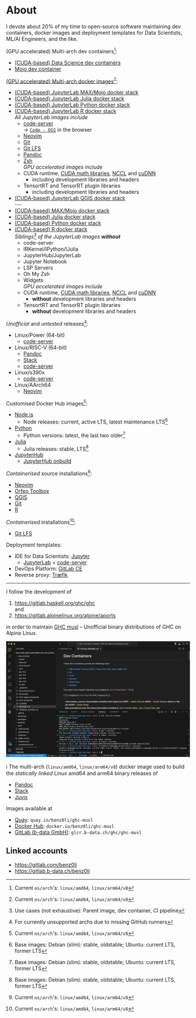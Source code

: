 # About

I devote about 20% of my time to open-source software maintaining dev
containers, docker images and deployment templates for Data Scientists,
ML/AI Engineers, and the like.

(GPU accelerated) Multi-arch dev containers[^1]:

* [(CUDA-based) Data Science dev containers](https://github.com/b-data/data-science-devcontainers)
* [Mojo dev container](https://github.com/benz0li/mojo-dev-container)

[(GPU accelerated) Multi-arch docker images](https://gitlab.b-data.ch/explore?name=Multi-arch+Docker+Image&sort=latest_activity_desc)[^1]:

* [(CUDA-based) JupyterLab MAX/Mojo docker stack](https://github.com/b-data/jupyterlab-mojo-docker-stack)
* [(CUDA-based) JupyterLab Julia docker stack](https://github.com/b-data/jupyterlab-julia-docker-stack)
* [(CUDA-based) JupyterLab Python docker stack](https://github.com/b-data/jupyterlab-python-docker-stack)
* [(CUDA-based) JupyterLab R docker stack](https://github.com/b-data/jupyterlab-r-docker-stack)  
  *All JupyterLab images include*
  * [code-server](https://github.com/cdr/code-server)  
    → [`Code - OSS`](https://github.com/microsoft/vscode) in the browser
  * [Neovim](https://neovim.io)
  * [Git](https://git-scm.com)
  * [Git LFS](https://git-lfs.github.com)
  * [Pandoc](https://pandoc.org)
  * [Zsh](http://zsh.sourceforge.net)  
  *GPU accelerated images include*
  * CUDA runtime,
    [CUDA math libraries](https://developer.nvidia.com/gpu-accelerated-libraries),
    [NCCL](https://developer.nvidia.com/nccl) and
    [cuDNN](https://developer.nvidia.com/cudnn)
    * including development libraries and headers
  * TensortRT and TensorRT plugin libraries
    * including development libraries and headers
* [(CUDA-based) JupyterLab QGIS docker stack](https://github.com/b-data/jupyterlab-qgis-docker-stack)  
  \-\-\-
* [(CUDA-based) MAX/Mojo docker stack](https://github.com/b-data/mojo-docker-stack)
* [(CUDA-based) Julia docker stack](https://github.com/b-data/julia-docker-stack)
* [(CUDA-based) Python docker stack](https://github.com/b-data/python-docker-stack)
* [(CUDA-based) R docker stack](https://github.com/b-data/r-docker-stack)  
  *Siblings[^2] of the JupyterLab images **without***
  * code-server
  * IRKernel/IPython/IJulia
  * JupyterHub/JupyterLab
  * Jupyter Notebook
  * LSP Servers
  * Oh My Zsh
  * Widgets  
  *GPU accelerated images include*
  * CUDA runtime,
    [CUDA math libraries](https://developer.nvidia.com/gpu-accelerated-libraries),
    [NCCL](https://developer.nvidia.com/nccl) and
    [cuDNN](https://developer.nvidia.com/cudnn)
    * **without** development libraries and headers
  * TensortRT and TensorRT plugin libraries
    * **without** development libraries and headers

*Unofficial* and *untested* releases[^3]:

* Linux/Power (64-bit)
  * [code-server](https://gitlab.b-data.ch/coder/code-server/-/releases)
* Linux/RISC-V (64-bit)
  * [Pandoc](https://gitlab.b-data.ch/jgm/pandoc/-/releases)
  * [Stack](https://gitlab.b-data.ch/commercialhaskell/stack/-/releases)
  * [code-server](https://gitlab.b-data.ch/coder/code-server/-/releases)
* Linux/s390x
  * [code-server](https://gitlab.b-data.ch/coder/code-server/-/releases)
* Linux/AArch64
  * [Neovim](https://gitlab.b-data.ch/neovim/neovim/-/releases)

Customised Docker Hub images[^1]:

* [Node.js](https://gitlab.b-data.ch/nodejs/nsi/container_registry)
  * Node releases: current, active LTS, latest maintenance LTS[^4]
* [Python](https://gitlab.b-data.ch/python/psi/container_registry)
  * Python versions: latest, the last two older[^4]
* [Julia](https://gitlab.b-data.ch/julia/jsi/container_registry)
  * Julia releases: stable, LTS[^4]
* [JupyterHub](https://gitlab.b-data.ch/jupyterhub/jupyterhub/container_registry)
  * [JupyterHub onbuild](https://gitlab.b-data.ch/jupyterhub/jupyterhub-onbuild/container_registry)

*Containerised* source installations[^1]:

* [Neovim](https://github.com/b-data/nvsi)
* [Orfeo Toolbox](https://github.com/b-data/otbsi)
* [QGIS](https://github.com/b-data/qgissi)
* [Git](https://github.com/b-data/gsi)
* [R](https://github.com/b-data/rsi)

*Containerised* installations[^1]:

* [Git LFS](https://github.com/b-data/glfsi)

Deployment templates:

* IDE for Data Scientists: [Jupyter](https://github.com/b-data/docker-deployment-jupyter)
  * [JupyterLab](https://jupyter.org) + [code-server](https://github.com/coder/code-server)
* DevOps Platform: [GitLab CE](https://github.com/b-data/docker-deployment-gitlab-ce)
* Reverse proxy: [Træfik](https://github.com/b-data/docker-deployment-traefik)

---

I follow the development of

1. <https://gitlab.haskell.org/ghc/ghc>  
   and
1. <https://gitlab.alpinelinux.org/alpine/aports>

in order to maintain [GHC musl](https://github.com/benz0li/ghc-musl) –
Unofficial binary distributions of GHC on Alpine Linux.

![Screenshot](https://raw.githubusercontent.com/benz0li/ghc-musl/main/.devcontainer/assets/screenshots/ghc.png)

ℹ️ The multi-arch (`linux/amd64`, `linux/arm64/v8`) docker image used to build the
*statically linked* Linux amd64 and arm64 binary releases of

* [Pandoc](https://github.com/jgm/pandoc)
* [Stack](https://github.com/commercialhaskell/stack)
* [Juvix](https://github.com/anoma/juvix)

Images available at

* [Quay](https://quay.io/repository/benz0li/ghc-musl):
  `quay.io/benz0li/ghc-musl`
* [Docker Hub](https://hub.docker.com/r/benz0li/ghc-musl):
  `docker.io/benz0li/ghc-musl`
* [GitLab (b-data GmbH)](https://gitlab.b-data.ch/ghc/ghc-musl/container_registry/381):
  `glcr.b-data.ch/ghc/ghc-musl`

## Linked accounts

* <https://gitlab.com/benz0li>
* <https://gitlab.b-data.ch/benz0li>

[^1]: Current `os/arch`'s: `linux/amd64`, `linux/arm64/v8`  
[^2]: Use cases (not exhaustive): Parent image, dev container, CI pipeline  
[^3]: For currently unsupported archs due to missing GitHub runners
[^4]: Base images: Debian (slim): stable, oldstable; Ubuntu: current LTS, former LTS
